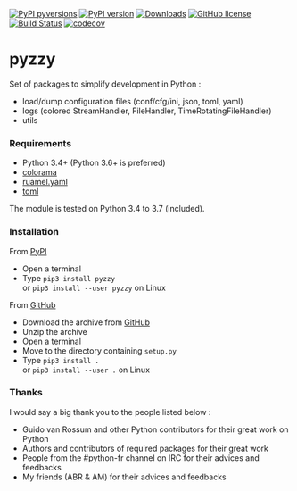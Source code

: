 [![PyPI pyversions](https://img.shields.io/pypi/pyversions/pyzzy.svg)](https://pypi.org/project/pyzzy/)
[![PyPI version](https://img.shields.io/pypi/v/pyzzy.svg)](https://pypi.org/project/pyzzy/)
[![Downloads](http://pepy.tech/badge/pyzzy)](http://pepy.tech/project/pyzzy)
[![GitHub license](https://img.shields.io/github/license/krakozaure/pyzzy.svg)](https://github.com/krakozaure/pyzzy/blob/master/LICENSE)
[![Build Status](https://travis-ci.org/krakozaure/pyzzy.svg?branch=master)](https://travis-ci.org/krakozaure/pyzzy)
[![codecov](https://codecov.io/gh/krakozaure/pyzzy/branch/master/graph/badge.svg)](https://codecov.io/gh/krakozaure/pyzzy)

# pyzzy

Set of packages to simplify development in Python :
- load/dump configuration files (conf/cfg/ini, json, toml, yaml)
- logs (colored StreamHandler, FileHandler, TimeRotatingFileHandler)
- utils 

### Requirements

- Python 3.4+ (Python 3.6+ is preferred)
- [colorama](https://github.com/tartley/colorama)
- [ruamel.yaml](https://bitbucket.org/ruamel/yaml)
- [toml](https://github.com/uiri/toml)

The module is tested on Python 3.4 to 3.7 (included).

### Installation

From [PyPI](https://pypi.org/)

- Open a terminal
- Type `pip3 install pyzzy` 
  <br>or `pip3 install --user pyzzy` on Linux

From [GitHub](https://github.com)

- Download the archive from [GitHub](https://github.com/krakozaure/pyzzy)
- Unzip the archive
- Open a terminal
- Move to the directory containing `setup.py`
- Type `pip3 install .`
  <br>or `pip3 install --user .` on Linux


### Thanks

I would say a big thank you to the people listed below :

- Guido van Rossum and other Python contributors for their great work on Python
- Authors and contributors of required packages for their great work
- People from the #python-fr channel on IRC for their advices and feedbacks
- My friends (ABR & AM) for their advices and feedbacks
